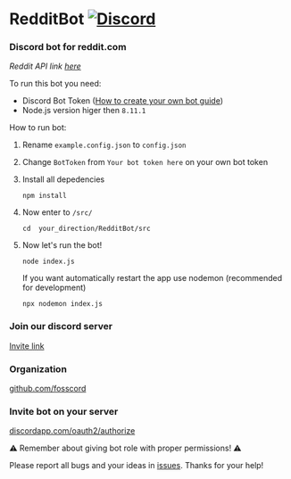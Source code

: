 # RedditBot  [![Discord](https://discordapp.com/api/guilds/367325058353594378/embed.png)]()
### Discord bot for reddit.com

*Reddit API link [here](https://www.reddit.com/dev/api/)*

To run this bot you need:

 - Discord Bot Token ([How to create your own bot guide](https://github.com/reactiflux/discord-irc/wiki/Creating-a-discord-bot-&-getting-a-token))
 - Node.js version higer then `8.11.1`

 How to run bot:

1. Rename ``example.config.json`` to ``config.json``

2. Change ``BotToken`` from ``Your bot token here`` on your own bot token
3. Install all depedencies

    ```
    npm install
    ```
4. Now enter to ``/src/``
    ```
    cd  your_direction/RedditBot/src
    ```

5. Now let's run the bot!
    ```
    node index.js
    ```
    If you want automatically restart the app use nodemon (recommended for development)
    ```
    npx nodemon index.js
    ```

### Join our discord server

[Invite link](https://discord.gg/Wn3zEyh)

### Organization

[github.com/fosscord](https://github.com/fosscord)

### Invite bot on your server

[discordapp.com/oauth2/authorize](https://discordapp.com/oauth2/authorize?client_id=485047416291065859&scope=bot&permissions=0)

⚠️ Remember about giving bot role with proper permissions! ⚠️

Please report all bugs and your ideas in [issues](https://github.com/SerekKiri/RedditBot/issues). Thanks for your help!